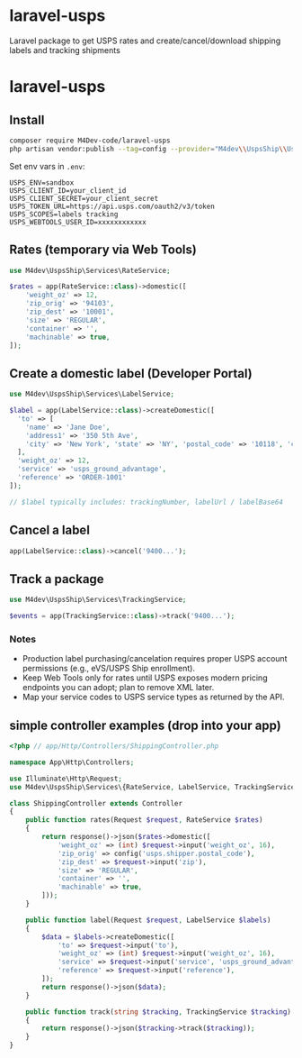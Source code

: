 # laravel-usps
Laravel package to get USPS rates and create/cancel/download shipping labels and tracking shipments
# laravel-usps

## Install

```bash
composer require M4Dev-code/laravel-usps
php artisan vendor:publish --tag=config --provider="M4dev\\UspsShip\\UspsServiceProvider"
```


Set env vars in `.env`:

```
USPS_ENV=sandbox
USPS_CLIENT_ID=your_client_id
USPS_CLIENT_SECRET=your_client_secret
USPS_TOKEN_URL=https://api.usps.com/oauth2/v3/token
USPS_SCOPES=labels tracking
USPS_WEBTOOLS_USER_ID=xxxxxxxxxxxx
```

## Rates (temporary via Web Tools)

```php
use M4dev\UspsShip\Services\RateService;

$rates = app(RateService::class)->domestic([
    'weight_oz' => 12,
    'zip_orig' => '94103',
    'zip_dest' => '10001',
    'size' => 'REGULAR',
    'container' => '',
    'machinable' => true,
]);
```

## Create a domestic label (Developer Portal)

```php
use M4dev\UspsShip\Services\LabelService;

$label = app(LabelService::class)->createDomestic([
  'to' => [
    'name' => 'Jane Doe',
    'address1' => '350 5th Ave',
    'city' => 'New York', 'state' => 'NY', 'postal_code' => '10118', 'country' => 'US'
  ],
  'weight_oz' => 12,
  'service' => 'usps_ground_advantage',
  'reference' => 'ORDER-1001'
]);

// $label typically includes: trackingNumber, labelUrl / labelBase64
```

## Cancel a label

```php
app(LabelService::class)->cancel('9400...');
```

## Track a package

```php
use M4dev\UspsShip\Services\TrackingService;

$events = app(TrackingService::class)->track('9400...');
```

### Notes

- Production label purchasing/cancelation requires proper USPS account permissions (e.g., eVS/USPS Ship enrollment).
- Keep Web Tools only for rates until USPS exposes modern pricing endpoints you can adopt; plan to remove XML later.
- Map your service codes to USPS service types as returned by the API.


##  simple controller examples (drop into your app)

```php
<?php // app/Http/Controllers/ShippingController.php

namespace App\Http\Controllers;

use Illuminate\Http\Request;
use M4dev\UspsShip\Services\{RateService, LabelService, TrackingService};

class ShippingController extends Controller
{
    public function rates(Request $request, RateService $rates)
    {
        return response()->json($rates->domestic([
            'weight_oz' => (int) $request->input('weight_oz', 16),
            'zip_orig' => config('usps.shipper.postal_code'),
            'zip_dest' => $request->input('zip'),
            'size' => 'REGULAR',
            'container' => '',
            'machinable' => true,
        ]));
    }

    public function label(Request $request, LabelService $labels)
    {
        $data = $labels->createDomestic([
            'to' => $request->input('to'),
            'weight_oz' => (int) $request->input('weight_oz', 16),
            'service' => $request->input('service', 'usps_ground_advantage'),
            'reference' => $request->input('reference'),
        ]);
        return response()->json($data);
    }

    public function track(string $tracking, TrackingService $tracking)
    {
        return response()->json($tracking->track($tracking));
    }
}
````
